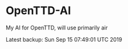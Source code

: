 # OpenTTD-AI
My AI for OpenTTD, will use primarily air

Latest backup: Sun Sep 15 07:49:01 UTC 2019

